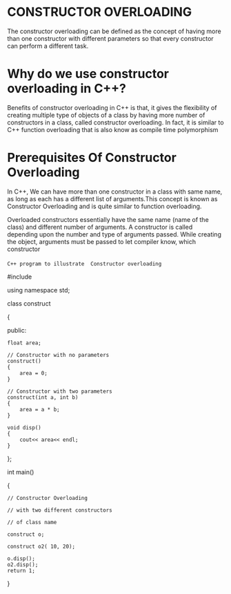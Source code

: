 # CONSTRUCTOR OVERLOADING
The constructor overloading can be defined as the concept of having more than one constructor with different parameters so that every constructor can perform a different task.

# Why do we use constructor overloading in C++?

Benefits of constructor overloading in C++ is that, it gives the flexibility of creating multiple type of objects of a class by having more number of constructors in a class, called constructor overloading. In fact, it is similar to C++ function overloading that is also know as compile time polymorphism

# Prerequisites Of Constructor Overloading

In C++, We can have more than one constructor in a class with same name, as long as each has a different list of arguments.This concept is known as Constructor Overloading and is quite similar to function overloading.

Overloaded constructors essentially have the same name (name of the class) and different number of arguments.
A constructor is called depending upon the number and type of arguments passed.
While creating the object, arguments must be passed to let compiler know, which constructor


#### 
    C++ program to illustrate  Constructor overloading

#include <iostream>

using namespace std;
  
class construct

{ 
  
public:

    float area; 
      
    // Constructor with no parameters
    construct()
    {
        area = 0;
    }
      
    // Constructor with two parameters
    construct(int a, int b)
    {
        area = a * b;
    }
      
    void disp()
    {
        cout<< area<< endl;
    }
};
  
int main()

{

    // Constructor Overloading 

    // with two different constructors
    
    // of class name
    
    construct o;
    
    construct o2( 10, 20);
      
    o.disp();
    o2.disp();
    return 1;
    
}



